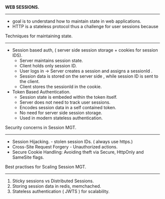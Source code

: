 **WEB SESSIONS.**

---



* goal is to understand how to maintain state in web applications.
* HTTP is a stateless protocol thus a challenge for user sessions because

Techniques for maintaining state.

---



* Session based auth,  ( server side session storage + cookies for session IDS).
  * Server maintains session state.
  * Client holds only session ID.
  * User logs in -> Server creates a session and assigns a sessionId .
  * Session data is stored on the server side , while session ID is sent to the client.
  * Client stores the sessionId in the cookie.
* Token Based Authentication.
  * Session state is embeded within the token itself.
  * Server does not need to track user sessions.
  * Encodes session data in a self contained token.
  * No need for server side session storage.
  * Used in modern stateless authentication.

Security concerns in Session MGT. 

---

* Session Hijacking. - stolen session IDs.  ( always use https.)
* Cross-Site Request Forgery - Unauthorized actions.
* Secure Cookie Handling: Avoiding theft via Secure, HttpOnly and SameSite flags.

Best practises for Scaling Session MGT. 

---

1. Sticky sessions vs Distributed Sessions.
2. Storing session data in redis, memchached.
3. Stateless authentication ( JWTS ) for scalability.
